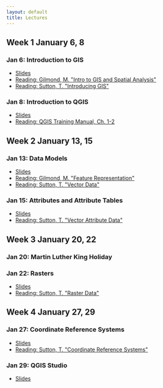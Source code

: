```yaml
---
layout: default
title: Lectures
---
```


## Week 1 January 6, 8

### Jan 6: Introduction to GIS
  - <a href="../slides/lecture_01.html">Slides</a> 
  - <a href="https://mgimond.github.io/Spatial/introGIS.html">Reading: Gilmond, M. "Intro to GIS and Spatial Analysis"</a>
  - <a href="https://docs.qgis.org/3.4/en/docs/gentle_gis_introduction/introducing_gis.html">Reading: Sutton, T. "Introducing GIS" </a>


### Jan 8: Introduction to QGIS
  -  <a href="../slides/lecture_02.html">Slides</a> 
  - <a href="https://docs.qgis.org/3.4/en/docs/training_manual/index.html">Reading: QGIS Training Manual, Ch. 1-2</a>

## Week 2 January 13, 15 

### Jan 13: Data Models
  - <a href="../slides/lecture_03.html">Slides</a> 
  - <a href="https://mgimond.github.io/Spatial/feature-representation.html">Reading: Gilmond, M. "Feature Representation"</a>
  - <a href="https://docs.qgis.org/3.4/en/docs/gentle_gis_introduction/vector_data.html">Reading: Sutton, T. "Vector Data" </a>

### Jan 15: Attributes and Attribute Tables
  - <a href="../slides/lecture_04.html">Slides</a> 
  - <a href="https://docs.qgis.org/3.4/en/docs/gentle_gis_introduction/vector_attribute_data.html">Reading: Sutton, T. "Vector Attribute Data" </a>


## Week 3 January 20, 22 


### Jan 20: Martin Luther King Holiday

### Jan 22: Rasters
  - <a href="../slides/lecture_05.html">Slides</a> 
  - <a href="https://docs.qgis.org/3.4/en/docs/gentle_gis_introduction/raster_data.html">Reading: Sutton, T. "Raster Data" </a>
  
## Week 4 January 27, 29

### Jan 27: Coordinate Reference Systems
  - <a href="../slides/lecture_06.html">Slides</a> 
  - <a href="https://docs.qgis.org/3.4/en/docs/gentle_gis_introduction/coordinate_reference_systems.html">Reading: Sutton, T. "Coordinate Reference Systems" </a>
 
### Jan 29: QGIS Studio
  - <a href="../slides/lecture_07.html">Slides</a> 
  
 



